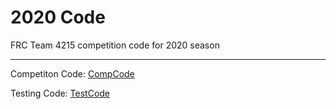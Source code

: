 # 2020 Code
FRC Team 4215 competition code for 2020 season
****
Competiton Code: [CompCode](./CompCode)

Testing Code: [TestCode](./TestCode)
